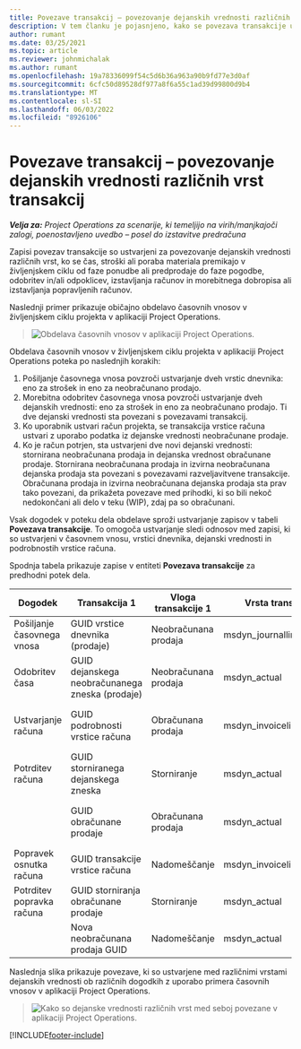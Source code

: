 ```yaml
---
title: Povezave transakcij – povezovanje dejanskih vrednosti različnih vrst transakcij
description: V tem članku je pojasnjeno, kako se povezava transakcije uporablja za povezovanje dejanskih vrednosti različnih vrst za pomoč pri sledenju dobičkonosnosti, nedokončanim opravilom obračunavanja in izračunom obračunanih in neobračunanih prihodkov.
author: rumant
ms.date: 03/25/2021
ms.topic: article
ms.reviewer: johnmichalak
ms.author: rumant
ms.openlocfilehash: 19a78336099f54c5d6b36a963a90b9fd77e3d0af
ms.sourcegitcommit: 6cfc50d89528df977a8f6a55c1ad39d99800d9b4
ms.translationtype: MT
ms.contentlocale: sl-SI
ms.lasthandoff: 06/03/2022
ms.locfileid: "8926106"
---
```

# <a name="transaction-connections---link-actuals-of-different-transaction-types"></a>Povezave transakcij – povezovanje dejanskih vrednosti različnih vrst transakcij

_**Velja za:** Project Operations za scenarije, ki temeljijo na virih/manjkajoči zalogi, poenostavljeno uvedbo – posel do izstavitve predračuna_

Zapisi povezav transakcije so ustvarjeni za povezovanje dejanskih vrednosti različnih vrst, ko se čas, stroški ali poraba materiala premikajo v življenjskem ciklu od faze ponudbe ali predprodaje do faze pogodbe, odobritev in/ali odpoklicev, izstavljanja računov in morebitnega dobropisa ali izstavljanja popravljenih računov.

Naslednji primer prikazuje običajno obdelavo časovnih vnosov v življenjskem ciklu projekta v aplikaciji Project Operations.

> ![Obdelava časovnih vnosov v aplikaciji Project Operations.](media/basic-guide-17.png)

Obdelava časovnih vnosov v življenjskem ciklu projekta v aplikaciji Project Operations poteka po naslednjih korakih: 

1. Pošiljanje časovnega vnosa povzroči ustvarjanje dveh vrstic dnevnika: eno za strošek in eno za neobračunano prodajo. 
2. Morebitna odobritev časovnega vnosa povzroči ustvarjanje dveh dejanskih vrednosti: eno za strošek in eno za neobračunano prodajo. Ti dve dejanski vrednosti sta povezani s povezavami transakcij.
3. Ko uporabnik ustvari račun projekta, se transakcija vrstice računa ustvari z uporabo podatka iz dejanske vrednosti neobračunane prodaje.
4. Ko je račun potrjen, sta ustvarjeni dve novi dejanski vrednosti: stornirana neobračunana prodaja in dejanska vrednost obračunane prodaje. Stornirana neobračunana prodaja in izvirna neobračunana dejanska prodaja sta povezani s povezavami razveljavitvene transakcije. Obračunana prodaja in izvirna neobračunana dejanska prodaja sta prav tako povezani, da prikažeta povezave med prihodki, ki so bili nekoč nedokončani ali delo v teku (WIP), zdaj pa so obračunani.   

Vsak dogodek v poteku dela obdelave sproži ustvarjanje zapisov v tabeli **Povezava transakcije**. To omogoča ustvarjanje sledi odnosov med zapisi, ki so ustvarjeni v časovnem vnosu, vrstici dnevnika, dejanski vrednosti in podrobnostih vrstice računa.

Spodnja tabela prikazuje zapise v entiteti **Povezava transakcije** za predhodni potek dela.

|Dogodek                   |Transakcija 1                 |Vloga transakcije 1 |Vrsta transakcije 1       |Transakcija 2          |Vloga transakcije 2 |Vrsta transakcije 2 |
|------------------------|------------------------------|---------------|-----------------------------|-----------------------------|-------------------|-------------------|
|Pošiljanje časovnega vnosa   |GUID vrstice dnevnika (prodaje)     |Neobračunana prodaja |msdyn_journalline            |GUID vrstice dnevnika (stroška)     |Stroški            |msdyn_journalline  |
|Odobritev časa           |GUID dejanskega neobračunanega zneska (prodaje)  |Neobračunana prodaja |msdyn_actual                 |GUID dejanske vrednosti stroška (strošek)       |Stroški            |msdyn_actual       |
|Ustvarjanje računa        |GUID podrobnosti vrstice računa      |Obračunana prodaja   |msdyn_invoicelinetransaction |GUID dejanskega neobračunanega zneska prodaje   |Neobračunana prodaja  |msdyn_actual       |
|Potrditev računa    |GUID storniranega dejanskega zneska         |Storniranje      |msdyn_actual                 |GUID izvorne neobračunane prodaje |Izvirnik        |msdyn_actual       |
|                        |GUID obračunane prodaje             |Obračunana prodaja   |msdyn_actual                 |GUID dejanskega neobračunanega zneska prodaje   |Neobračunana prodaja  |msdyn_actual       |
|Popravek osnutka računa |GUID transakcije vrstice računa|Nadomeščanje      |msdyn_invoicelinetransaction |GUID obračunane prodaje            |Izvirnik        |msdyn_actual       |
|Potrditev popravka računa|GUID storniranja obračunane prodaje  |Storniranje      |msdyn_actual                 |GUID obračunane prodaje            |Izvirnik        |msdyn_actual       |
|                        |Nova neobračunana prodaja GUID |Nadomeščanje            |msdyn_actual                 |GUID obračunane prodaje            |Izvirnik        |msdyn_actual       |


Naslednja slika prikazuje povezave, ki so ustvarjene med različnimi vrstami dejanskih vrednosti ob različnih dogodkih z uporabo primera časovnih vnosov v aplikaciji Project Operations.

> ![Kako so dejanske vrednosti različnih vrst med seboj povezane v aplikaciji Project Operations.](media/TransactionConnections.png)

[!INCLUDE[footer-include](../includes/footer-banner.md)]
